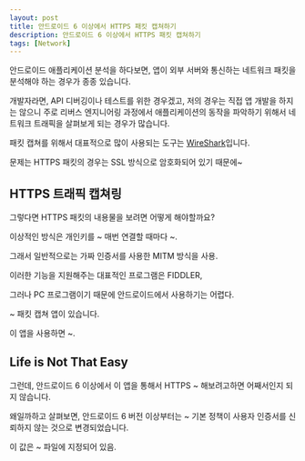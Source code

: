 ```yaml
---
layout: post
title: 안드로이드 6 이상에서 HTTPS 패킷 캡쳐하기
description: 안드로이드 6 이상에서 HTTPS 패킷 캡쳐하기
tags: [Network]
---
```


안드로이드 애플리케이션 분석을 하다보면,
앱이 외부 서버와 통신하는 네트워크 패킷을 분석해야 하는 경우가 종종 있습니다.

개발자라면, API 디버깅이나 테스트를 위한 경우겠고,
저의 경우는 직접 앱 개발을 하지는 않으니 주로 리버스 엔지니어링 과정에서 애플리케이션의 동작을 파악하기 위해서 네트워크 트래픽을 살펴보게 되는 경우가 많습니다.

패킷 캡쳐를 위해서 대표적으로 많이 사용되는 도구는 [WireShark](https://www.wireshark.org/download.html)입니다.

문제는 HTTPS 패킷의 경우는 SSL 방식으로 암호화되어 있기 때문에~

## HTTPS 트래픽 캡쳐링

그렇다면 HTTPS 패킷의 내용물을 보려면 어떻게 해야할까요?

이상적인 방식은 개인키를 ~ 매번 연결할 때마다 ~.

그래서 일반적으로는 가짜 인증서를 사용한 MITM 방식을 사용.

이러한 기능을 지원해주는 대표적인 프로그램은 FIDDLER,

그러나 PC 프로그램이기 때문에 안드로이드에서 사용하기는 어렵다.

~ 패킷 캡쳐 앱이 있습니다.

이 앱을 사용하면 ~.

## Life is Not That Easy

그런데, 안드로이드 6 이상에서 이 앱을 통해서 HTTPS ~ 해보려고하면 어째서인지 되지 않습니다.

왜일까하고 살펴보면, 안드로이드 6 버전 이상부터는 ~ 기본 정책이 사용자 인증서를 신뢰하지 않는 것으로 변경되었습니다.

이 값은 ~ 파일에 지정되어 있음.